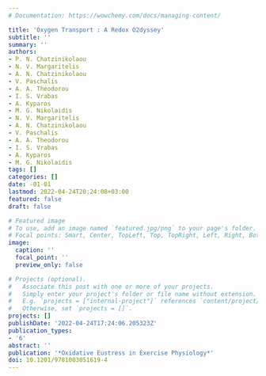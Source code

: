 ```yaml
---
# Documentation: https://wowchemy.com/docs/managing-content/

title: 'Oxygen Transport : A Redox O2dyssey'
subtitle: ''
summary: ''
authors:
- P. N. Chatzinikolaou
- N. V. Margaritelis
- A. N. Chatzinikolaou
- V. Paschalis
- A. A. Theodorou
- I. S. Vrabas
- A. Kyparos
- M. G. Nikolaidis
- N. V. Margaritelis
- A. N. Chatzinikolaou
- V. Paschalis
- A. A. Theodorou
- I. S. Vrabas
- A. Kyparos
- M. G. Nikolaidis
tags: []
categories: []
date: -01-01
lastmod: 2022-04-24T20:24:08+03:00
featured: false
draft: false

# Featured image
# To use, add an image named `featured.jpg/png` to your page's folder.
# Focal points: Smart, Center, TopLeft, Top, TopRight, Left, Right, BottomLeft, Bottom, BottomRight.
image:
  caption: ''
  focal_point: ''
  preview_only: false

# Projects (optional).
#   Associate this post with one or more of your projects.
#   Simply enter your project's folder or file name without extension.
#   E.g. `projects = ["internal-project"]` references `content/project/deep-learning/index.md`.
#   Otherwise, set `projects = []`.
projects: []
publishDate: '2022-04-24T17:24:06.205323Z'
publication_types:
- '6'
abstract: ''
publication: '*Oxidative Eustress in Exercise Physiology*'
doi: 10.1201/9781003051619-4
---
```

